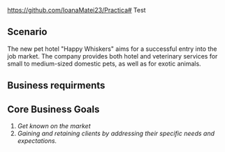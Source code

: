 https://github.com/IoanaMatei23/Practica# Test
## Scenario

The new pet hotel "Happy Whiskers" aims for a successful entry into the job market. The company provides both hotel and veterinary services for small to medium-sized domestic pets, as well as for exotic animals.
## Business requirments

## Core Business Goals
1. *Get known on the market*
2. *Gaining and retaining clients by addressing their specific needs and expectations.*